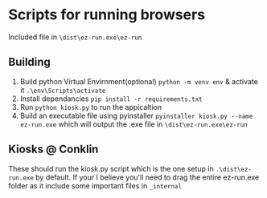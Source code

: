# Scripts for running browsers

Included file in `\dist\ez-run.exe\ez-run`

## Building

1. Build python Virtual Envirnment(optional) `python -m venv env` & activate it `.\env\Scripts\activate`
2. Install dependancies `pip install -r requirements.txt`
3. Run `python kiosk.py` to run the appicaltion
4. Build an executable file using pyinstaller `pyinstaller kiosk.py --name ez-run.exe` which will output the .exe file in `\dist\ez-run.exe\ez-run`

## Kiosks @ Conklin

These should run the kiosk.py script which is the one setup in `.\dist\ez-run.exe` by default. If your I believe you'll need to drag the entire ez-run.exe folder as it include some important files in `_internal`
